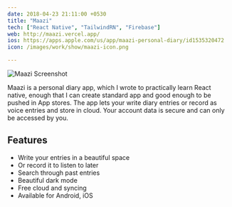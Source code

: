 ```yaml
---
date: 2018-04-23 21:11:00 +0530
title: "Maazi"
tech: ["React Native", "TailwindRN", "Firebase"]
web: http://maazi.vercel.app/
ios: https://apps.apple.com/us/app/maazi-personal-diary/id1535320472
icon: /images/work/show/maazi-icon.png

---
```


![Maazi Screenshot](/images/work/show/maazi-app.png)

Maazi is a personal diary app, which I wrote to practically learn React native, enough that I can create standard app and good enough to be pushed in App stores. The app lets your write diary entries or record as voice entries and store in cloud. Your account data is secure and can only be accessed by you.

## Features

- Write your entries in a beautiful space
- Or record it to listen to later
- Search through past entries
- Beautiful dark mode
- Free cloud and syncing
- Available for Android, iOS